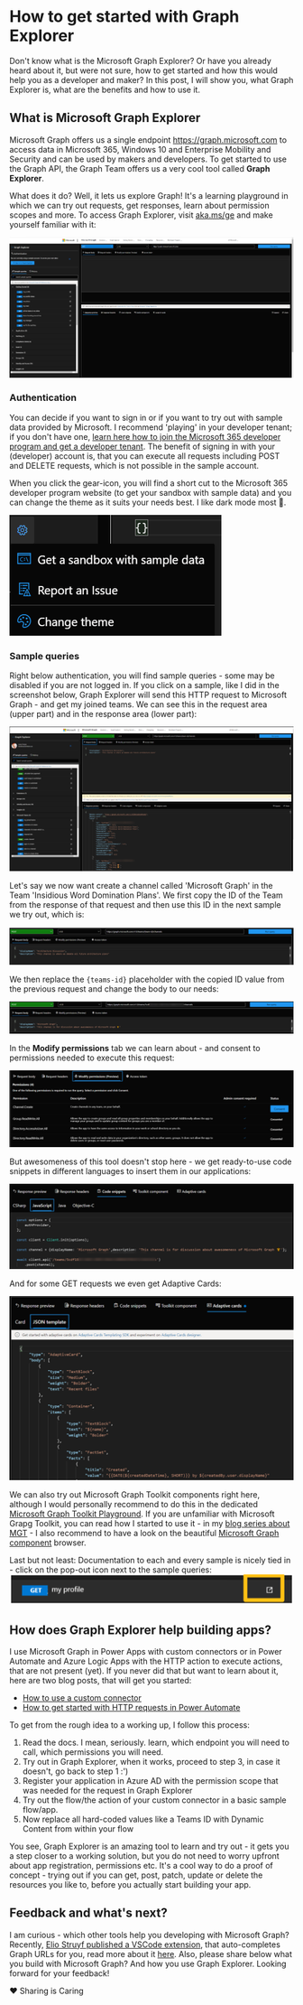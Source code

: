 # How to get started with Graph Explorer

Don't know what is the Microsoft Graph Explorer? Or have you already heard about it, but were not sure, how to get started and how this would help you as a developer and maker? In this post, I will show you, what Graph Explorer is, what are the benefits and how to use it. 

## What is Microsoft Graph Explorer

Microsoft Graph offers us a single endpoint https://graph.microsoft.com to access data in Microsoft 365, Windows 10 and Enterprise Mobility and Security and can be used by makers and developers. To get started to use the Graph API, the Graph Team offers us a very cool tool called **Graph Explorer**. 

What does it do? Well, it lets us explore Graph! It's a learning playground in which we can try out requests, get responses, learn about permission scopes and more. To access Graph Explorer, visit [aka.ms/ge](https://aka.ms/ge) and make yourself familiar with it: 

![Overview of Graph Explorer](https://github.com/LuiseFreese/blog/blob/main/media/GraphExplorer/overview.png)

### Authentication

You can decide if you want to sign in or if you want to try out with sample data provided by Microsoft. I recommend 'playing' in your developer tenant; if you don't have one, [learn here how to join the Microsoft 365 developer program and get a developer tenant](https://techcommunity.microsoft.com/t5/microsoft-365-pnp-blog/what-is-a-dev-tenant-and-why-would-you-want-one/ba-p/2036610). The benefit of signing in with your (developer) account is, that you can execute all requests including POST and DELETE requests, which is not possible in the sample account. 

When you click the gear-icon, you will find a short cut to the Microsoft 365 developer program website (to get your sandbox with sample data) and you can change the theme as it suits your needs best. I like dark mode most 🖤. 

![Microsoft Graph Gear](https://github.com/LuiseFreese/blog/blob/main/media/GraphExplorer/gear.png)

### Sample queries

Right below authentication, you will find sample queries - some may be disabled if you are not logged in. If you click on a sample, like I did in the screenshot below, Graph Explorer will send this HTTP request to Microsoft Graph - and get my joined teams. We can see this in the request area (upper part) and in the response area (lower part): 

![Get my joined Teams](https://github.com/LuiseFreese/blog/blob/main/media/GraphExplorer/teams-channel.png)

Let's say we now want create a channel called 'Microsoft Graph' in the Team 'Insidious Word Domination Plans'. We first copy the ID of the Team from the response of that request and then use this ID in the next sample we try out, which is: 

![post a channel](https://github.com/LuiseFreese/blog/blob/main/media/GraphExplorer/post-teams-channel.png)

We then replace the `{teams-id}` placeholder with the copied ID value from the previous request and change the body to our needs: 

![post a channel to my team](https://github.com/LuiseFreese/blog/blob/main/media/GraphExplorer/post-teams-channel-replace.png)

In the **Modify permissions** tab we can learn about - and consent to permissions needed to execute this request:

![modify permissions](https://github.com/LuiseFreese/blog/blob/main/media/GraphExplorer/modify-permissions.png)

But awesomeness of this tool doesn't stop here - we get ready-to-use code snippets in different languages to insert them in our applications:

![code snippet](https://github.com/LuiseFreese/blog/blob/main/media/GraphExplorer/code-snippet-js.png)

And for some GET requests we even get Adaptive Cards:

![Adaptive Card JSON](https://github.com/LuiseFreese/blog/blob/main/media/GraphExplorer/adaptivecards-json.png)

We can also try out Microsoft Graph Toolkit components right here, although I would personally recommend to do this in the dedicated [Microsoft Graph Toolkit Playground](https://mgt.dev). If you are unfamiliar with Microsoft Grapg Toolkit, you can read how I started to use it - in my [blog series about MGT](https://m365princess.com/exploring-microsoft-graph-toolkit-lap-as-non-developer/) - I also recommend to have a look on the beautiful [Microsoft Graph component](https://developer.microsoft.com/en-us/graph/components ) browser. 

Last but not least: Documentation to each and every sample is nicely tied in - click on the pop-out icon next to the sample queries: 
![pop-out that links to docs](https://github.com/LuiseFreese/blog/blob/main/media/GraphExplorer/pop-out-docs.png)

## How does Graph Explorer help building apps? 

I use Microsoft Graph in Power Apps with custom connectors or in Power Automate and Azure Logic Apps with the HTTP action to execute actions, that are not present (yet). If you never did that but want to learn about it, here are two blog posts, that will get you started: 

* [How to use a custom connector](https://m365princess.com/how-to-use-a-custom-connector-in-power-automate/)
* [How to get started with HTTP requests in Power Automate](https://m365princess.com/how-to-get-started-with-http-requests-in-power-automate/)

To get from the rough idea to a working up, I follow this process: 

1. Read the docs. I mean, seriously. learn, which endpoint you will need to call, which permissions you will need. 
2. Try out in Graph Explorer, when it works, proceed to step 3, in case it doesn't, go back to  step 1 :')
3. Register your application in Azure AD with the permission scope that was needed for the request in Graph Explorer
4. Try out the flow/the action of your custom connector in a basic sample flow/app. 
5. Now replace all hard-coded values like a Teams ID with Dynamic Content from within your flow

You see, Graph Explorer is an amazing tool to learn and try out - it gets you a step closer to a working solution, but you do not need to worry upfront about app registration, permissions etc. It's a cool way to do a proof of concept - trying out if you can get, post, patch, update or delete the resources you like to, before you actually start building your app. 

## Feedback and what's next? 

I am curious - which other tools help you developing with Microsoft Graph? Recently, [Elio Struyf published a VSCode extension](https://marketplace.visualstudio.com/items?itemName=eliostruyf.vscode-msgraph-autocomplete), that auto-completes Graph URLs for you, read more about it [here](https://techcommunity.microsoft.com/t5/microsoft-365-pnp-blog/new-vscode-extension-for-autocompleting-your-microsoft-graph/ba-p/2231013). Also, please share below what you build with Microsoft Graph? And how you use Graph Explorer. Looking forward for your feedback! 

❤ Sharing is Caring



